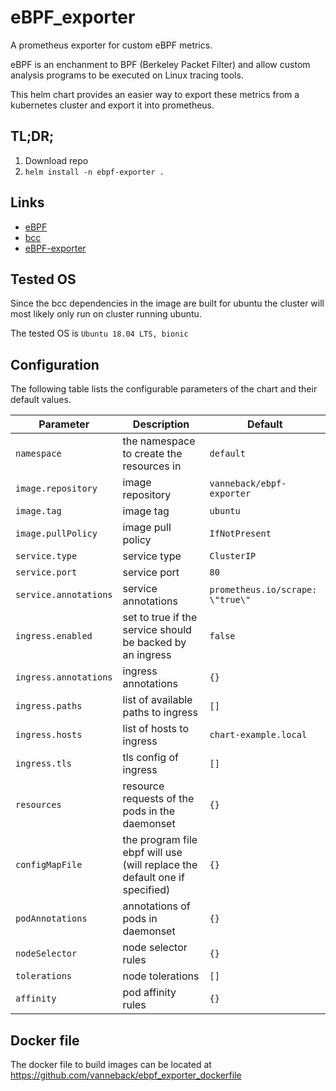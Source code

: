# eBPF\_exporter
A prometheus exporter for custom eBPF metrics.

eBPF is an enchanment to BPF (Berkeley Packet Filter) and allow custom analysis
programs to be executed on Linux tracing tools.

This helm chart provides an easier way to export these metrics from a kubernetes cluster
and export it into prometheus.

## TL;DR;

1. Download repo
2. `helm install -n ebpf-exporter .`

## Links

* [eBPF](http://www.brendangregg.com/ebpf.html)
* [bcc](https://github.com/iovisor/bcc/blob/master/docs/reference_guide.md)
* [eBPF-exporter](https://github.com/cloudflare/ebpf_exporter)

## Tested OS
Since the bcc dependencies in the image are built for ubuntu the cluster will
most likely only run on cluster running ubuntu.

The tested OS is `Ubuntu 18.04 LTS, bionic` 

## Configuration

The following table lists the configurable parameters of the chart and their default values.

Parameter | Description | Default
--------- | ----------- | -------
`namespace` | the namespace to create the resources in | `default`
`image.repository` | image repository | `vanneback/ebpf-exporter`
`image.tag` | image tag | `ubuntu`
`image.pullPolicy` |  image pull policy | `IfNotPresent`
`service.type` | service type | `ClusterIP`
`service.port` | service port | `80`
`service.annotations` | service annotations | `prometheus.io/scrape: \"true\"`
`ingress.enabled` | set to true if the service should be backed by an ingress | `false`
`ingress.annotations` | ingress annotations | `{}`
`ingress.paths` | list of available paths to ingress | `[]`
`ingress.hosts` | list of hosts to ingress | `chart-example.local`
`ingress.tls` | tls config of ingress | `[]`
`resources` | resource requests of the pods in the daemonset | `{}`
`configMapFile` | the program file ebpf will use (will replace the default one if specified) | `{}`
`podAnnotations` | annotations of pods in daemonset | `{}`
`nodeSelector` | node selector rules | `{}`
`tolerations` | node tolerations | `[]`
`affinity` | pod affinity rules | `{}`

## Docker file
The docker file to build images can be located at
<https://github.com/vanneback/ebpf_exporter_dockerfile>
